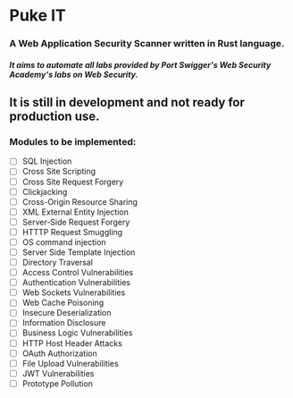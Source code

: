 # Puke IT

### A Web Application Security Scanner written in Rust language.

##### It aims to automate all labs provided by Port Swigger's Web Security Academy's labs on Web Security. 

## It is still in development and not ready for production use.

### Modules to be implemented:
- [ ]  SQL Injection
- [ ]  Cross Site Scripting
- [ ]  Cross Site Request Forgery
- [ ]  Clickjacking
- [ ]  Cross-Origin Resource Sharing
- [ ]  XML External Entity Injection
- [ ]  Server-Side Request Forgery
- [ ]  HTTTP Request Smuggling
- [ ]  OS command injection
- [ ]  Server Side Template Injection
- [ ]  Directory Traversal
- [ ]  Access Control Vulnerabilities
- [ ]  Authentication Vulnerabilities
- [ ]  Web Sockets Vulnerabilities
- [ ]  Web Cache Poisoning
- [ ]  Insecure Deserialization
- [ ]  Information Disclosure
- [ ]  Business Logic Vulnerabilities
- [ ]  HTTP Host Header Attacks
- [ ]  OAuth Authorization
- [ ]  File Upload Vulnerabilities
- [ ]  JWT Vulnerabilities
- [ ]  Prototype Pollution
